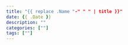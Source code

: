```yaml
---
title: "{{ replace .Name "-" " " | title }}"
date: {{ .Date }}
description: ""
categories: [""]
tags: [""]
---
```


